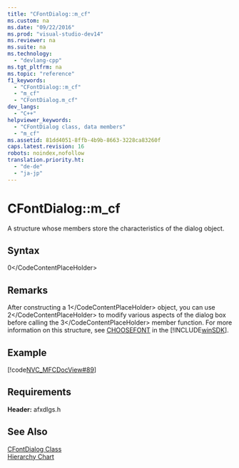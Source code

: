 ```yaml
---
title: "CFontDialog::m_cf"
ms.custom: na
ms.date: "09/22/2016"
ms.prod: "visual-studio-dev14"
ms.reviewer: na
ms.suite: na
ms.technology: 
  - "devlang-cpp"
ms.tgt_pltfrm: na
ms.topic: "reference"
f1_keywords: 
  - "CFontDialog::m_cf"
  - "m_cf"
  - "CFontDialog.m_cf"
dev_langs: 
  - "C++"
helpviewer_keywords: 
  - "CFontDialog class, data members"
  - "m_cf"
ms.assetid: 81dd4051-8ffb-4b9b-8663-3228ca83260f
caps.latest.revision: 16
robots: noindex,nofollow
translation.priority.ht: 
  - "de-de"
  - "ja-jp"
---
```

# CFontDialog::m_cf
A structure whose members store the characteristics of the dialog object.  
  
## Syntax  
  
<CodeContentPlaceHolder>0\</CodeContentPlaceHolder>  
## Remarks  
 After constructing a <CodeContentPlaceHolder>1\</CodeContentPlaceHolder> object, you can use <CodeContentPlaceHolder>2\</CodeContentPlaceHolder> to modify various aspects of the dialog box before calling the <CodeContentPlaceHolder>3\</CodeContentPlaceHolder> member function. For more information on this structure, see [CHOOSEFONT](http://msdn.microsoft.com/library/windows/desktop/ms646832) in the [!INCLUDE[winSDK](../vs140/includes/winsdk_md.md)].  
  
## Example  
 [!code[NVC_MFCDocView#89](../vs140/codesnippet/CPP/cfontdialog--m_cf_1.cpp)]  
  
## Requirements  
 **Header:** afxdlgs.h  
  
## See Also  
 [CFontDialog Class](../vs140/cfontdialog-class.md)   
 [Hierarchy Chart](../vs140/hierarchy-chart.md)